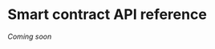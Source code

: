 ﻿---
sidebar_position: 6
---

# Smart contract API reference

*Coming soon*

<!---

- (?) Either the API reference itself or just a link to it (decide later)

--->